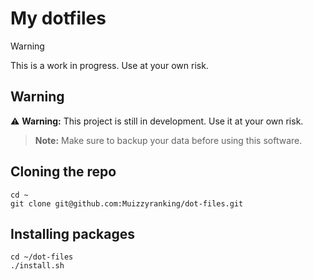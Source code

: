 # My dotfiles

> [!WARNING]
> This is a work in progress. Use at your own risk.

## Warning

⚠️ **Warning:** This project is still in development. Use it at your own risk.

> **Note:** Make sure to backup your data before using this software.

## Cloning the repo

```
cd ~
git clone git@github.com:Muizzyranking/dot-files.git
```

## Installing packages

```
cd ~/dot-files
./install.sh
```
